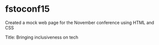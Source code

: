 # fstoconf15
Created a mock web page for the November conference using HTML and CSS 

Title: Bringing inclusiveness on tech
